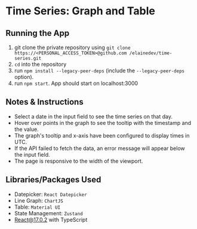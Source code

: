 # Time Series: Graph and Table

## Running the App

1. git clone the private repository using `git clone https://<PERSONAL_ACCESS_TOKEN>@github.com
/elainedev/time-series.git`
2. `cd` into the repository
3. run `npm install --legacy-peer-deps` (include the `--legacy-peer-deps` option).
4. run `npm start`. App should start on localhost:3000

## Notes & Instructions

- Select a date in the input field to see the time series on that day.
- Hover over points in the graph to see the tooltip with the timestamp and the value.
- The graph's tooltip and x-axis have been configured to display times in UTC.
- If the API failed to fetch the data, an error message will appear below the input field.
- The page is responsive to the width of the viewport.

## Libraries/Packages Used

- Datepicker: `React Datepicker`
- Line Graph: `ChartJS`
- Table: `Material UI`
- State Management: `Zustand`
- React@17.0.2 with TypeScript
